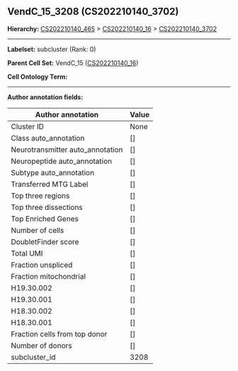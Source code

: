 ## VendC_15_3208 (CS202210140_3702)
<b>Hierarchy: </b>
[CS202210140_465](https://purl.brain-bican.org/taxonomy/CS202210140#CS202210140_465) >
[CS202210140_16](https://purl.brain-bican.org/taxonomy/CS202210140#CS202210140_16) >
[CS202210140_3702](https://purl.brain-bican.org/taxonomy/CS202210140#CS202210140_3702)

---


**Labelset:** subcluster (Rank: 0)

**Parent Cell Set:** VendC_15 ([CS202210140_16](https://purl.brain-bican.org/taxonomy/CS202210140#CS202210140_16))



**Cell Ontology Term:** 

[MARKER GENES.]: #


---

[TRANSFERRED ANNOTATIONS.]: #


[AUTHOR ANNOTATION FIELDS.]: #


**Author annotation fields:**

| Author annotation | Value |
|-------------------|-------|
|Cluster ID|None|
|Class auto_annotation|[]|
|Neurotransmitter auto_annotation|[]|
|Neuropeptide auto_annotation|[]|
|Subtype auto_annotation|[]|
|Transferred MTG Label|[]|
|Top three regions|[]|
|Top three dissections|[]|
|Top Enriched Genes|[]|
|Number of cells|[]|
|DoubletFinder score|[]|
|Total UMI|[]|
|Fraction unspliced|[]|
|Fraction mitochondrial|[]|
|H19.30.002|[]|
|H19.30.001|[]|
|H18.30.002|[]|
|H18.30.001|[]|
|Fraction cells from top donor|[]|
|Number of donors|[]|
|subcluster_id|3208|
